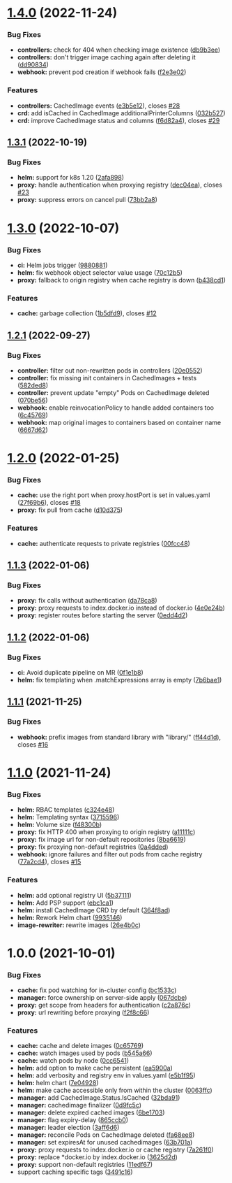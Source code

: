 # [1.4.0](https://gitlab.enix.io/products/docker-cache-registry/compare/v1.3.1...v1.4.0) (2022-11-24)


### Bug Fixes

* **controllers:** check for 404 when checking image existence ([db9b3ee](https://gitlab.enix.io/products/docker-cache-registry/commit/db9b3ee201964fcf0f05a88d32f01ad1bdb5e71c))
* **controllers:** don't trigger image caching again after deleting it ([dd90834](https://gitlab.enix.io/products/docker-cache-registry/commit/dd90834482d6db15166d4887cbde989375663fa2))
* **webhook:** prevent pod creation if webhook fails ([f2e3e02](https://gitlab.enix.io/products/docker-cache-registry/commit/f2e3e02eed55166447f31b36e37392061daa9a3a))


### Features

* **controllers:** CachedImage events ([e3b5e12](https://gitlab.enix.io/products/docker-cache-registry/commit/e3b5e127711cf3be4d4a27e98f074eb4cf57978f)), closes [#28](https://gitlab.enix.io/products/docker-cache-registry/issues/28)
* **crd:** add isCached in CachedImage additionalPrinterColumns ([032b527](https://gitlab.enix.io/products/docker-cache-registry/commit/032b527b52944a2dc6c0c824ea5f0df67426976e))
* **crd:** improve CachedImage status and columns ([f6d82a4](https://gitlab.enix.io/products/docker-cache-registry/commit/f6d82a4f278897a0b55b16dd34b0f5bcf46cfb52)), closes [#29](https://gitlab.enix.io/products/docker-cache-registry/issues/29)

## [1.3.1](https://gitlab.enix.io/products/docker-cache-registry/compare/v1.3.0...v1.3.1) (2022-10-19)


### Bug Fixes

* **helm:** support for k8s 1.20 ([2afa898](https://gitlab.enix.io/products/docker-cache-registry/commit/2afa89836468814231a6db4d59e1ba9581d561ea))
* **proxy:** handle authentication when proxying registry ([dec04ea](https://gitlab.enix.io/products/docker-cache-registry/commit/dec04ea9d57630b9852caf5fe214b114c5305dd5)), closes [#23](https://gitlab.enix.io/products/docker-cache-registry/issues/23)
* **proxy:** suppress errors on cancel pull ([73bb2a8](https://gitlab.enix.io/products/docker-cache-registry/commit/73bb2a8d620b9db27655cf87f022f87d23427581))

# [1.3.0](https://gitlab.enix.io/products/docker-cache-registry/compare/v1.2.1...v1.3.0) (2022-10-07)


### Bug Fixes

* **ci:** Helm jobs trigger ([9880881](https://gitlab.enix.io/products/docker-cache-registry/commit/9880881dbcd624d82734e9d9bed21e1d7a0414d3))
* **helm:** fix webhook object selector value usage ([70c12b5](https://gitlab.enix.io/products/docker-cache-registry/commit/70c12b5d5784f2ef0cf7fc420c80ab0b23968f20))
* **proxy:** fallback to origin registry when cache registry is down ([b438cd1](https://gitlab.enix.io/products/docker-cache-registry/commit/b438cd185ae7b0bbf66b0a13de7a5bb5488e7761))


### Features

* **cache:** garbage collection ([1b5dfd9](https://gitlab.enix.io/products/docker-cache-registry/commit/1b5dfd9095a9dff480aae73db458fa4e0f258061)), closes [#12](https://gitlab.enix.io/products/docker-cache-registry/issues/12)

## [1.2.1](https://gitlab.enix.io/products/docker-cache-registry/compare/v1.2.0...v1.2.1) (2022-09-27)


### Bug Fixes

* **controller:** filter out non-rewritten pods in controllers ([20e0552](https://gitlab.enix.io/products/docker-cache-registry/commit/20e0552ecab687766b129d95cd9f71eb41b9b4f3))
* **controller:** fix missing init containers in CachedImages + tests ([582ded8](https://gitlab.enix.io/products/docker-cache-registry/commit/582ded8c8b1d5ef868099d77abcf246b19f11928))
* **controller:** prevent update "empty" Pods on CachedImage deleted ([070be56](https://gitlab.enix.io/products/docker-cache-registry/commit/070be56f4a88bb8b6643152ad308bcef686b326e))
* **webhook:** enable reinvocationPolicy to handle added containers too ([6c45769](https://gitlab.enix.io/products/docker-cache-registry/commit/6c45769801d8344bb393fdfca8e099fff4889bd1))
* **webhook:** map original images to containers based on container name ([6667d62](https://gitlab.enix.io/products/docker-cache-registry/commit/6667d62635f178aaa843e9036c240edf96160900))

# [1.2.0](https://gitlab.enix.io/products/docker-cache-registry/compare/v1.1.3...v1.2.0) (2022-01-25)


### Bug Fixes

* **cache:** use the right port when proxy.hostPort is set in values.yaml ([27f69b6](https://gitlab.enix.io/products/docker-cache-registry/commit/27f69b6b6796972fc338d68d0764b8686cc6c532)), closes [#18](https://gitlab.enix.io/products/docker-cache-registry/issues/18)
* **proxy:** fix pull from cache ([d10d375](https://gitlab.enix.io/products/docker-cache-registry/commit/d10d37570d03c550bebbc108e1b0cbf1acd8572e))


### Features

* **cache:** authenticate requests to private registries ([00fcc48](https://gitlab.enix.io/products/docker-cache-registry/commit/00fcc4870d2c3c39a0911123002b410e69427bd5))

## [1.1.3](https://gitlab.enix.io/products/docker-cache-registry/compare/v1.1.2...v1.1.3) (2022-01-06)


### Bug Fixes

* **proxy:** fix calls without authentication ([da78ca8](https://gitlab.enix.io/products/docker-cache-registry/commit/da78ca8b17fdecc75fc0cb399ac507ed2bd080c4))
* **proxy:** proxy requests to index.docker.io instead of docker.io ([4e0e24b](https://gitlab.enix.io/products/docker-cache-registry/commit/4e0e24b0b100a9ea767e78f0f28243bea2d6ca91))
* **proxy:** register routes before starting the server ([0edd4d2](https://gitlab.enix.io/products/docker-cache-registry/commit/0edd4d2985f4722fe4b1a069691e1865f16cd1cc))

## [1.1.2](https://gitlab.enix.io/products/docker-cache-registry/compare/v1.1.1...v1.1.2) (2022-01-06)


### Bug Fixes

* **ci:** Avoid duplicate pipeline on MR ([0f1e1b8](https://gitlab.enix.io/products/docker-cache-registry/commit/0f1e1b8bee62400b687597d313c5a63b0208eff2))
* **helm:** fix templating when .matchExpressions array is empty ([7b6bae1](https://gitlab.enix.io/products/docker-cache-registry/commit/7b6bae1dd67796ec460d74b8ebd20b52ca0e4d99))

## [1.1.1](https://gitlab.enix.io/products/docker-cache-registry/compare/v1.1.0...v1.1.1) (2021-11-25)


### Bug Fixes

* **webhook:** prefix images from standard library with "library/" ([ff44d1d](https://gitlab.enix.io/products/docker-cache-registry/commit/ff44d1d294055db2f150ba4e161537717150b5b4)), closes [#16](https://gitlab.enix.io/products/docker-cache-registry/issues/16)

# [1.1.0](https://gitlab.enix.io/products/docker-cache-registry/compare/v1.0.0...v1.1.0) (2021-11-24)


### Bug Fixes

* **helm:** RBAC templates ([c324e48](https://gitlab.enix.io/products/docker-cache-registry/commit/c324e48ede1c47393a02b48d76d740a51db48e7b))
* **helm:** Templating syntax ([3715596](https://gitlab.enix.io/products/docker-cache-registry/commit/3715596b6abec0bd0aa649170062887500a1c6b3))
* **helm:** Volume size ([f48300b](https://gitlab.enix.io/products/docker-cache-registry/commit/f48300bd9e580f8fe7a2f6a390b3bfb9bfc9ab8c))
* **proxy:** fix HTTP 400 when proxying to origin registry ([a11111c](https://gitlab.enix.io/products/docker-cache-registry/commit/a11111cd40260f2fe88fcb83899f7818ea02a8e6))
* **proxy:** fix image url for non-default repositories ([8ba6619](https://gitlab.enix.io/products/docker-cache-registry/commit/8ba6619def7c4202898fe8874de48f507fc2a850))
* **proxy:** fix proxying non-default registries ([0a4dded](https://gitlab.enix.io/products/docker-cache-registry/commit/0a4dded3e0d902669003624f3e943cef349c1683))
* **webhook:** ignore failures and filter out pods from cache registry ([77a2cd4](https://gitlab.enix.io/products/docker-cache-registry/commit/77a2cd411bdac0decb879d73cdb61363988dc01e)), closes [#15](https://gitlab.enix.io/products/docker-cache-registry/issues/15)


### Features

* **helm:** add optional registry UI ([5b37111](https://gitlab.enix.io/products/docker-cache-registry/commit/5b371117ddc38f0b84eaadd6f2f6a8b2cc6cdd4e))
* **helm:** Add PSP support ([ebc1ca1](https://gitlab.enix.io/products/docker-cache-registry/commit/ebc1ca1b7e6cfb7833e9e9ff4dbfac7c7e0e9334))
* **helm:** install CachedImage CRD by default ([364f8ad](https://gitlab.enix.io/products/docker-cache-registry/commit/364f8ad782af3114265f95c09ca469d21ed39ac7))
* **helm:** Rework Helm chart ([9935146](https://gitlab.enix.io/products/docker-cache-registry/commit/9935146af7fd04f42c1c0c11c5d64c7ab9fdaf0a))
* **image-rewriter:** rewrite images ([26e4b0c](https://gitlab.enix.io/products/docker-cache-registry/commit/26e4b0ca20675225f1a6cce7ed8b8e806a346f99))

# 1.0.0 (2021-10-01)


### Bug Fixes

* **cache:** fix pod watching for in-cluster config ([bc1533c](https://gitlab.enix.io/products/docker-cache-registry/commit/bc1533c77b75ae6e2b963b0e6bd627b8c5677163))
* **manager:** force ownership on server-side apply ([067dcbe](https://gitlab.enix.io/products/docker-cache-registry/commit/067dcbee5734c1e37059d3f174a85b88a7b95a15))
* **proxy:** get scope from headers for authentication ([c2a876c](https://gitlab.enix.io/products/docker-cache-registry/commit/c2a876c07644c93302dda6137d32b43f5cb8a2f0))
* **proxy:** url rewriting before proxying ([f2f8c66](https://gitlab.enix.io/products/docker-cache-registry/commit/f2f8c66aae0720b0769f63a7d29b60e661b690ea))


### Features

* **cache:** cache and delete images ([0c65769](https://gitlab.enix.io/products/docker-cache-registry/commit/0c657699144878540269492a855bf2eb531e1ba0))
* **cache:** watch images used by pods ([b545a66](https://gitlab.enix.io/products/docker-cache-registry/commit/b545a661d4910243690901771bc9a2f87973b26b))
* **cache:** watch pods by node ([0cc6541](https://gitlab.enix.io/products/docker-cache-registry/commit/0cc6541cd143f9f65b0150ddd13ed735a6085fd0))
* **helm:** add option to make cache persistent ([ea5900a](https://gitlab.enix.io/products/docker-cache-registry/commit/ea5900a6232821c2fa66554d4304dfe95e704311))
* **helm:** add verbosity and registry env in values.yaml ([e5b1f95](https://gitlab.enix.io/products/docker-cache-registry/commit/e5b1f958887c5058d3dba68bf9c9fa6cb39aae32))
* **helm:** helm chart ([7e04928](https://gitlab.enix.io/products/docker-cache-registry/commit/7e04928807fa770260c3d87f2237131e38d8d61e))
* **helm:** make cache accessible only from within the cluster ([0063ffc](https://gitlab.enix.io/products/docker-cache-registry/commit/0063ffc5319d087b4a4221f1360072f396b04c6a))
* **manager:** add CachedImage.Status.IsCached ([32bda91](https://gitlab.enix.io/products/docker-cache-registry/commit/32bda910c53e3fd6a9cd2db6bbfbb0ac40f984aa))
* **manager:** cachedimage finalizer ([0d9fc5c](https://gitlab.enix.io/products/docker-cache-registry/commit/0d9fc5cb049c35efe215bd8ba7af7de18ab4f2e2))
* **manager:** delete expired cached images ([6be1703](https://gitlab.enix.io/products/docker-cache-registry/commit/6be170301fbab930cce473dc90e80e0f2b1393b0))
* **manager:** flag expiry-delay ([865ccb0](https://gitlab.enix.io/products/docker-cache-registry/commit/865ccb0a93f07e4e19296a7757fead9f6dbeb4a8))
* **manager:** leader election ([3aff6d6](https://gitlab.enix.io/products/docker-cache-registry/commit/3aff6d603c47b1bb664bc77543a90602a58bccf2))
* **manager:** reconcile Pods on CachedImage deleted ([fa68ee8](https://gitlab.enix.io/products/docker-cache-registry/commit/fa68ee86218f707a28e6efdb0539c95a042623df))
* **manager:** set expiresAt for unused cachedimages ([63b701a](https://gitlab.enix.io/products/docker-cache-registry/commit/63b701a94cf3b638840f5f7284e39258d9f6c2c3))
* **proxy:** proxy requests to index.docker.io or cache registry ([7a261f0](https://gitlab.enix.io/products/docker-cache-registry/commit/7a261f0eff6c7b1c47a820d90a6151a81e8380ed))
* **proxy:** replace *docker.io by index.docker.io ([3625d2d](https://gitlab.enix.io/products/docker-cache-registry/commit/3625d2d1cab7498e49b4b4a3f109341d04b57412))
* **proxy:** support non-default registries ([11edf67](https://gitlab.enix.io/products/docker-cache-registry/commit/11edf670d21d6bcb29a8f96cd8c986aea849874f))
* support caching specific tags ([3491c16](https://gitlab.enix.io/products/docker-cache-registry/commit/3491c168f1533dc7511733ec53ffc7f0c8290fed))
